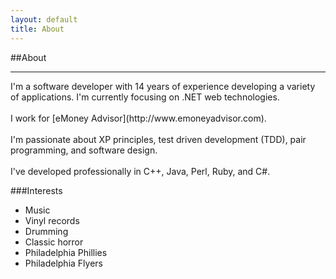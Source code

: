 ```yaml
---
layout: default
title: About
---
```

##About
<hr/>
I'm a software developer with 14 years of experience developing a variety of
applications. I'm currently focusing on .NET web technologies.
<br/><br/>
I work for [eMoney Advisor](http://www.emoneyadvisor.com).
<br/><br/>
I'm passionate about XP principles, test driven development (TDD), pair
programming, and software
design.
<br/></br/>
I've developed professionally in C++, Java, Perl, Ruby, and C#.

###Interests
* Music
* Vinyl records
* Drumming
* Classic horror
* Philadelphia Phillies
* Philadelphia Flyers
